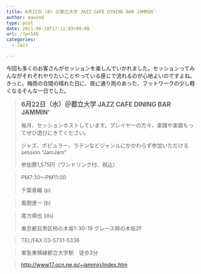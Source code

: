```yaml
---
title: 6月22日（水）＠都立大学 JAZZ CAFE DINING BAR JAMMIN’
author: eawind
type: post
date: 2011-06-28T17:11:03+09:00
url: /?p=145
categories:
  - Jazz

---
```

今回も多くのお客さんがセッションを楽しんでいかれました。セッションってみんながそれぞれやりたいことやっている感じで流れるのが心地よいのですよね。きっと。梅雨の合間の晴れた日に、夜に通り雨のあった、フットワークの少し軽くなるそんな一日でした。

> **<big>6月22日（水）＠都立大学 JAZZ CAFE DINING BAR JAMMIN'</big>**
> 
> 毎月、セッションホストしています。プレイヤーの方々、楽譜や楽器もってぜひ遊びにきてください。
> 
> ジャズ、ポピュラー、ラテンなどジャンルにかかわらず参加いただけるsession &#8220;JamJam&#8221;
> 
> 参加費1,575円（ワンドリンク付、税込）
  
> PM7:30〜PM11:00
> 
> 千葉香織 (p)
  
> 風間進一 (b)
  
> 尾方順也 (ds)
> 
> 東京都目黒区柿の木坂1-30-19 グレース柿の木坂2F
  
> TEL/FAX 03-5731-5336
  
> 東急東横線都立大学駅　徒歩3分
  
> http://www17.ocn.ne.jp/~jammin/index.htm

